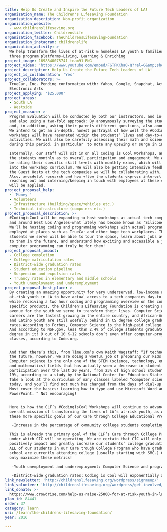 ```yaml
---
title: Help Us Create and Inspire the Future Tech Leaders of LA!
organization_name: The Children's Lifesaving Foundation
organization_description: Non-profit organization
organization_website:
  - www.childrenslifesaving.org
organization_twitter: ChildrensLife
organization_facebook: TheChildrensLifesavingFoundation
organization_instagram: childrenslife
organization_activity: >-
  We help transform the lives of at-risk & homeless LA youth & families through
  three program platforms-Living, Learning & Enriching
project_image: 1698840075741-team91.PNG
project_video: 'https://www.youtube.com/embed/FGTFKKha0-Q?rel=0&amp;showinfo=0'
project_description: Help Us Create the Future Tech Leaders of LA!
project_is_collaboration: 'Yes'
project_collaborators: >-
  TrueCar, Inc. Pending conformation with: Yahoo, Google, Snapchat, Activation,
  Electronic Arts
project_applying: '$25,000'
project_areas:
  - South LA
  - Westside
project_measure: >-
  Program Evaluation will be conducted by both our instructors, and in-house,
  and also using a two-fold approach: By anonymously surveying the students,
  and, in addition, asking their parents different questions, also anonymously.
  We intend to get an in-depth, honest portrayal of how well the #CodingisCool
  workshops will have resonated within the students’ lives and day-to-day
  activities. We will also be carefully assessing their math and science grades
  during this period, in particular, to note any upswing or surge in interest. 

  Internally, our staff will sit in on all Coding is Cool Workshops, and survey
  the students monthly as to overall participation and engagement. We will also
  be rating their specific skill levels with monthly exams, which will be built
  into the workshop curriculum. We will also be getting intensive feedback from
  the Guest Hosts at the tech companies we will be collaborating with, as well.
  Also, anecdotal research and how often the students express interest in
  reaching out and interning/keeping in touch with employees at these companies
  will be applied.
project_proposal_help:
  - 'Money '
  - Volunteers
  - Infrastructure (building/space/vehicles etc.)
  - Technical infrastructure (computers etc.)
project_proposal_description: >-
  #CodingisCool will be expanding to host workshops at actual tech companies in
  and around West Los Angeles-what lately has become known as 'Silicone Beach.'
  We'll be hosting coding and programming workshops with actual programmers
  employed at places such as TrueCar and other huge tech workplaces. The
  students we serve will be able to tour the space, learn about jobs available
  to them in the future, and understand how exciting and accessible a job in
  computer programming can truly be for them!
project_proposal_impact:
  - College completion
  - College matriculation rates
  - District-wide graduation rates
  - Student education pipeline
  - Suspension and expulsion rates
  - Truancy rates in elementary and middle schools
  - Youth unemployment and underemployment
project_proposal_best_place: >-
  By creating an amazing opportunity for very underserved, low-income and
  at-risk youth in LA to have actual access to a tech companies day-to-day,
  while receiving a two hour coding and programming overview on the company's
  specific products, the Children's Lifesaving Foundation is creating a further
  avenue for the youth we serve to transform their lives. Computer Science
  careers are the fastest growing in the entire country, and African-American
  and Latino youth are still woefully behind in CS degree college graduation
  rates.According to Forbes, Computer Science is the high-paid college degree.
  And according to NSF.gov. less than 2.4% of college students graduate with a
  degree in it! 9 out of 10 K-12 schools don’t even offer computer-programming
  classes, according to Code.org. 


  And then there’s this, from Time.com’s own Keith Wagstaff: “If technology is
  the future, however, we are doing a woeful job of preparing our kids for it.
  Computer science is the only one of the STEM (science, technology, engineering
  and mathematics) fields that has actually seen a decrease in student
  participation over the last 20 years, from 25% of high school students to only
  19%, according to a study by the National Center for Education Statistics.
  Take a look at the curriculum of many classes labeled “computer science”
  today, and you’ll find not much has changed from the days of dial-up modems.
  Most cover the basics: Learning how to type and use Microsoft Word and
  PowerPoint. “ Not encouraging!


  Here is how the CLF’s #CodingIsCool Workshops will continue to advance our
  overall mission of transforming the lives of LA’s at-risk youth, as well as
  these more specific goals of our Care through College Educational Program:

   -Increase in the percentage of community college students completing a certificate, degree, or transfer-related program in six years AND  College matriculation rates: 

  This is already the primary goal of the CLF’s Care through College Program,
  under which CIC will be operating. We are certain that CIC will only further,
  positively impact and greatly increase our students’ college graduation rates.
  ALL of our students in our Care trough College Program who have graduated high
  school are currently attending college (usually starting with SMC.) CIC will
  only maximize these metrics!

   -Youth unemployment and underemployment: Computer Science and programming, being able to build and create a killer app or computer game- this is the future career for young adults, and will impact any job or career in a positive way. (And did you know that skilled high school coders and computer engineer interns have earned over $5,000 per month?) Coding is Cool will not help them get “a” job, but get “the” job of the future in LA, if they want it. CIC will  offer them an unparalled and very competitive edge. 

   -District-wide graduation rates: Coding is Cool will exponentially amp up our students’ creativity, specific CS curiosity and STEM-based, academic skills.
link_newsletter: 'http://childrenslifesaving.org/wordpress/signmeup/'
link_volunteer: 'http://childrenslifesaving.org/wordpress/get-involved/volunteer/'
link_donate: >-
  https://www.crowdrise.com/help-us-raise-25000-for-at-risk-youth-in-la-by-october-1st/fundraiser/childrenslifesavingfoundation
plan_id: 84441
order: 37
category: learn
uri: /learn/the-childrens-lifesaving-foundation/
year: 2016

---
```

